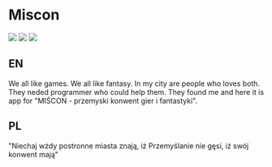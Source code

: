 # Miscon
<img src="https://img.shields.io/github/languages/count/miki164/miscon?style=flat-square"> <img src="https://img.shields.io/github/languages/top/miki164/miscon?style=flat-square"> <img src="https://img.shields.io/github/repo-size/miki164/miscon?style=flat-square">

## EN
We all like games. We all like fantasy. In my city are people who loves both. They neded programmer who could help them. 
They found me and here it is app for "MIŚCON - przemyski konwent gier i fantastyki".
## PL
"Niechaj wżdy postronne miasta znają, iż Przemyślanie nie gęsi, iż swój konwent mają"
